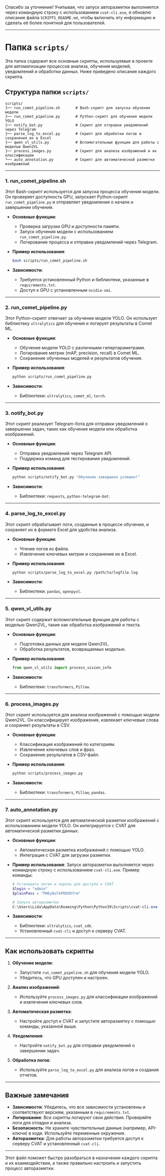 Спасибо за уточнение! Учитывая, что запуск авторазметки выполняется через командную строку с использованием `cvat-cli.exe`, я обновлю описание файла `SCRIPTS_README.md`, чтобы включить эту информацию и сделать её более понятной для пользователей.

---

# Папка `scripts/`

Эта папка содержит все основные скрипты, используемые в проекте для автоматизации процессов анализа, обучения моделей, уведомлений и обработки данных. Ниже приведено описание каждого скрипта.

## Структура папки `scripts/`

```
scripts/
├── run_comet_pipeline.sh       # Bash-скрипт для запуска обучения модели
├── run_comet_pipeline.py       # Python-скрипт для обучения модели YOLO
├── notify_bot.py               # Скрипт для отправки уведомлений через Telegram
├── parse_log_to_excel.py       # Скрипт для обработки логов и сохранения их в Excel
├── qwen_vl_utils.py            # Вспомогательные функции для работы с моделью Qwen2VL
├── process_images.py           # Скрипт для анализа изображений и их классификации
└── auto_annotation.py          # Скрипт для автоматической разметки изображений
```

---

### 1. **run_comet_pipeline.sh**
Этот Bash-скрипт используется для запуска процесса обучения модели. Он проверяет доступность GPU, запускает Python-скрипт `run_comet_pipeline.py` и отправляет уведомления о начале и завершении обучения.

- **Основные функции**:
  - Проверка загрузки GPU и доступности памяти.
  - Запуск обучения модели с использованием `run_comet_pipeline.py`.
  - Логирование процесса и отправка уведомлений через Telegram.

- **Пример использования**:
  ```bash
  bash scripts/run_comet_pipeline.sh
  ```

- **Зависимости**:
  - Требуется установленный Python и библиотеки, указанные в `requirements.txt`.
  - Доступ к GPU с установленным `nvidia-smi`.

---

### 2. **run_comet_pipeline.py**
Этот Python-скрипт отвечает за обучение модели YOLO. Он использует библиотеку `ultralytics` для обучения и логирует результаты в Comet ML.

- **Основные функции**:
  - Обучение модели YOLO с различными гиперпараметрами.
  - Логирование метрик (mAP, precision, recall) в Comet ML.
  - Сохранение обученных моделей и результатов обучения.

- **Пример использования**:
  ```bash
  python scripts/run_comet_pipeline.py
  ```

- **Зависимости**:
  - Библиотеки: `ultralytics`, `comet_ml`, `torch`.

---

### 3. **notify_bot.py**
Этот скрипт реализует Telegram-бота для отправки уведомлений о завершении задач, таких как обучение модели или обработка изображений.

- **Основные функции**:
  - Отправка уведомлений через Telegram API.
  - Поддержка команд для тестирования уведомлений.

- **Пример использования**:
  ```bash
  python scripts/notify_bot.py "Обучение завершено успешно!"
  ```

- **Зависимости**:
  - Библиотеки: `requests`, `python-telegram-bot`.

---

### 4. **parse_log_to_excel.py**
Этот скрипт обрабатывает логи, созданные в процессе обучения, и сохраняет их в формате Excel для удобства анализа.

- **Основные функции**:
  - Чтение логов из файла.
  - Извлечение ключевых метрик и сохранение их в Excel.

- **Пример использования**:
  ```bash
  python scripts/parse_log_to_excel.py /path/to/logfile.log
  ```

- **Зависимости**:
  - Библиотеки: `pandas`, `openpyxl`.

---

### 5. **qwen_vl_utils.py**
Этот скрипт содержит вспомогательные функции для работы с моделью Qwen2VL, такие как обработка изображений и текста.

- **Основные функции**:
  - Подготовка данных для модели Qwen2VL.
  - Обработка результатов, возвращаемых моделью.

- **Пример использования**:
  ```python
  from qwen_vl_utils import process_vision_info
  ```

- **Зависимости**:
  - Библиотеки: `transformers`, `Pillow`.

---

### 6. **process_images.py**
Этот скрипт используется для анализа изображений с помощью модели Qwen2VL. Он классифицирует изображения, извлекает ключевые слова и сохраняет результаты в CSV.

- **Основные функции**:
  - Классификация изображений по категориям.
  - Извлечение ключевых слов и фраз.
  - Сохранение результатов в CSV-файл.

- **Пример использования**:
  ```bash
  python scripts/process_images.py
  ```

- **Зависимости**:
  - Библиотеки: `transformers`, `Pillow`, `pandas`.

---

### 7. **auto_annotation.py**
Этот скрипт используется для автоматической разметки изображений с использованием модели YOLO. Он интегрируется с CVAT для автоматической разметки данных.

- **Основные функции**:
  - Автоматическая разметка изображений с помощью YOLO.
  - Интеграция с CVAT для загрузки разметки.

- **Пример использования**:
  Запуск авторазметки выполняется через командную строку с использованием `cvat-cli.exe`. Пример команды:
  ```powershell
  # Установите логин и пароль для доступа к CVAT
  $login = "admin"
  $plainPass = "PWEyDulkPDDXD7rm"

  # Запуск авторазметки
  C:\Users\Lida\AppData\Roaming\Python\Python39\Scripts\cvat-cli.exe --server-host 146.185.208.173:8089 --auth mcdis:TeamDeveloper auto-annotate 40 --function-file ./auto_annotation.py --allow-unmatched-labels --clear-existing
  ```

- **Зависимости**:
  - Библиотеки: `ultralytics`, `cvat_sdk`.
  - Установленный `cvat-cli` и доступ к серверу CVAT.

---

## Как использовать скрипты

1. **Обучение модели**:
   - Запустите `run_comet_pipeline.sh` для обучения модели YOLO.
   - Убедитесь, что GPU доступен и настроен.

2. **Анализ изображений**:
   - Используйте `process_images.py` для классификации изображений и извлечения ключевых слов.

3. **Автоматическая разметка**:
   - Настройте доступ к CVAT и запустите авторазметку с помощью команды, указанной выше.

4. **Уведомления**:
   - Настройте `notify_bot.py` для отправки уведомлений о завершении задач.

5. **Обработка логов**:
   - Используйте `parse_log_to_excel.py` для анализа логов и создания отчетов.

---

## Важные замечания

- **Зависимости**: Убедитесь, что все зависимости установлены и соответствуют версиям, указанным в `requirements.txt`.
- **Логирование**: Все скрипты логируют свои действия. Проверяйте логи для отладки и анализа.
- **Безопасность**: Не храните чувствительные данные (например, API-ключи) в коде. Используйте переменные окружения.
- **Авторазметка**: Для работы авторазметки требуется доступ к серверу CVAT и установленный `cvat-cli`.

---

Этот файл поможет быстро разобраться в назначении каждого скрипта и их взаимодействии, а также правильно настроить и запустить процесс авторазметки.
